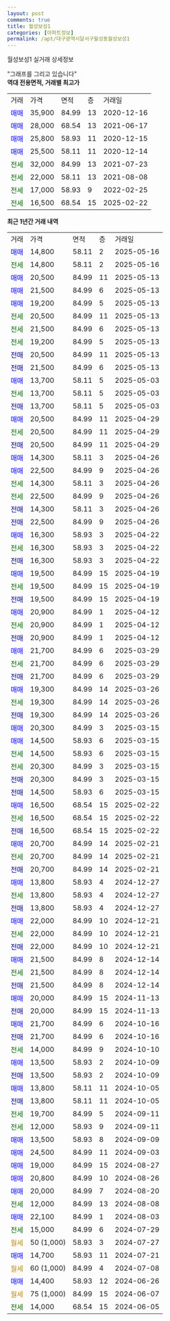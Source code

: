 ```yaml
---
layout: post
comments: true
title: 월성보성1
categories: [아파트정보]
permalink: /apt/대구광역시달서구월성동월성보성1
---
```


월성보성1 실거래 상세정보

<script type="text/javascript">
  google.charts.load('current', {'packages':['line', 'corechart']});
  google.charts.setOnLoadCallback(drawChart);

  function drawChart() {
    var data = new google.visualization.DataTable();
    data.addColumn('date', '거래일');
    data.addColumn('number', "매매");
    data.addColumn('number', "전세");
    data.addColumn('number', "전매");

    data.addRows([[new Date(Date.parse("2025-05-16")), 14800, null, null], [new Date(Date.parse("2025-05-16")), null, 14800, null], [new Date(Date.parse("2025-05-13")), 20500, null, null], [new Date(Date.parse("2025-05-13")), 21500, null, null], [new Date(Date.parse("2025-05-13")), 19200, null, null], [new Date(Date.parse("2025-05-13")), null, 20500, null], [new Date(Date.parse("2025-05-13")), null, 21500, null], [new Date(Date.parse("2025-05-13")), null, 19200, null], [new Date(Date.parse("2025-05-13")), null, null, 20500], [new Date(Date.parse("2025-05-13")), null, null, 21500], [new Date(Date.parse("2025-05-03")), 13700, null, null], [new Date(Date.parse("2025-05-03")), null, 13700, null], [new Date(Date.parse("2025-05-03")), null, null, 13700], [new Date(Date.parse("2025-04-29")), 20500, null, null], [new Date(Date.parse("2025-04-29")), null, 20500, null], [new Date(Date.parse("2025-04-29")), null, null, 20500], [new Date(Date.parse("2025-04-26")), 14300, null, null], [new Date(Date.parse("2025-04-26")), 22500, null, null], [new Date(Date.parse("2025-04-26")), null, 14300, null], [new Date(Date.parse("2025-04-26")), null, 22500, null], [new Date(Date.parse("2025-04-26")), null, null, 14300], [new Date(Date.parse("2025-04-26")), null, null, 22500], [new Date(Date.parse("2025-04-22")), 16300, null, null], [new Date(Date.parse("2025-04-22")), null, 16300, null], [new Date(Date.parse("2025-04-22")), null, null, 16300], [new Date(Date.parse("2025-04-19")), 19500, null, null], [new Date(Date.parse("2025-04-19")), null, 19500, null], [new Date(Date.parse("2025-04-19")), null, null, 19500], [new Date(Date.parse("2025-04-12")), 20900, null, null], [new Date(Date.parse("2025-04-12")), null, 20900, null], [new Date(Date.parse("2025-04-12")), null, null, 20900], [new Date(Date.parse("2025-03-29")), 21700, null, null], [new Date(Date.parse("2025-03-29")), null, 21700, null], [new Date(Date.parse("2025-03-29")), null, null, 21700], [new Date(Date.parse("2025-03-26")), 19300, null, null], [new Date(Date.parse("2025-03-26")), null, 19300, null], [new Date(Date.parse("2025-03-26")), null, null, 19300], [new Date(Date.parse("2025-03-15")), 20300, null, null], [new Date(Date.parse("2025-03-15")), 14500, null, null], [new Date(Date.parse("2025-03-15")), null, 14500, null], [new Date(Date.parse("2025-03-15")), null, 20300, null], [new Date(Date.parse("2025-03-15")), null, null, 20300], [new Date(Date.parse("2025-03-15")), null, null, 14500], [new Date(Date.parse("2025-02-22")), 16500, null, null], [new Date(Date.parse("2025-02-22")), null, 16500, null], [new Date(Date.parse("2025-02-22")), null, null, 16500], [new Date(Date.parse("2025-02-21")), 20700, null, null], [new Date(Date.parse("2025-02-21")), null, 20700, null], [new Date(Date.parse("2025-02-21")), null, null, 20700], [new Date(Date.parse("2024-12-27")), 13800, null, null], [new Date(Date.parse("2024-12-27")), null, 13800, null], [new Date(Date.parse("2024-12-27")), null, null, 13800], [new Date(Date.parse("2024-12-21")), 22000, null, null], [new Date(Date.parse("2024-12-21")), null, 22000, null], [new Date(Date.parse("2024-12-21")), null, null, 22000], [new Date(Date.parse("2024-12-14")), 21500, null, null], [new Date(Date.parse("2024-12-14")), null, 21500, null], [new Date(Date.parse("2024-12-14")), null, null, 21500], [new Date(Date.parse("2024-11-13")), 20000, null, null], [new Date(Date.parse("2024-11-13")), null, null, 20000], [new Date(Date.parse("2024-10-16")), 21700, null, null], [new Date(Date.parse("2024-10-16")), null, null, 21700], [new Date(Date.parse("2024-10-10")), null, 14000, null], [new Date(Date.parse("2024-10-09")), 13500, null, null], [new Date(Date.parse("2024-10-09")), null, null, 13500], [new Date(Date.parse("2024-10-05")), 13800, null, null], [new Date(Date.parse("2024-10-05")), null, null, 13800], [new Date(Date.parse("2024-09-11")), null, 19700, null], [new Date(Date.parse("2024-09-11")), null, 12000, null], [new Date(Date.parse("2024-09-09")), 13500, null, null], [new Date(Date.parse("2024-09-03")), 24500, null, null], [new Date(Date.parse("2024-08-27")), 19000, null, null], [new Date(Date.parse("2024-08-26")), 20800, null, null], [new Date(Date.parse("2024-08-20")), 20000, null, null], [new Date(Date.parse("2024-08-08")), null, 12000, null], [new Date(Date.parse("2024-08-03")), 22100, null, null], [new Date(Date.parse("2024-07-29")), null, 15000, null], [new Date(Date.parse("2024-07-27")), null, null, null], [new Date(Date.parse("2024-07-21")), 14700, null, null], [new Date(Date.parse("2024-07-08")), null, null, null], [new Date(Date.parse("2024-06-26")), 14400, null, null], [new Date(Date.parse("2024-06-07")), null, null, null], [new Date(Date.parse("2024-06-05")), null, 14000, null]]);

    var options = {
      hAxis: {
        format: 'yyyy/MM/dd'
      },    
      lineWidth: 0,
      pointsVisible: true,    
      title: '최근 1년간 유형별 실거래가 분포',
      legend: { position: 'bottom' }
    };

    var formatter = new google.visualization.NumberFormat({pattern:'###,###'} );
    formatter.format(data, 1);
    formatter.format(data, 2);
    
    setTimeout(function() {
        var chart = new google.visualization.LineChart(document.getElementById('columnchart_material'));
        chart.draw(data, (options));
        document.getElementById('loading').style.display = 'none';
    }, 200);
  }
</script>


<div id="loading" style="z-index:20; display: block; margin-left: 0px">"그래프를 그리고 있습니다"</div>
<div id="columnchart_material" style="width: 95%; margin-left: 0px; display: block"></div>
<!-- contents start -->
<b>역대 전용면적, 거래별 최고가</b>
<table class="sortable">
    <tr>
      <td>거래</td>
      <td>가격</td>
      <td>면적</td>
      <td>층</td>
      <td>거래일</td>
    </tr>
        <tr>
          <td><a style="color: blue">매매</a></td>
          <td>35,900</td>
          <td>84.99</td>
          <td>13</td>
          <td>2020-12-16</td>
        </tr>            <tr>
          <td><a style="color: blue">매매</a></td>
          <td>28,000</td>
          <td>68.54</td>
          <td>13</td>
          <td>2021-06-17</td>
        </tr>            <tr>
          <td><a style="color: blue">매매</a></td>
          <td>25,800</td>
          <td>58.93</td>
          <td>11</td>
          <td>2020-12-15</td>
        </tr>            <tr>
          <td><a style="color: blue">매매</a></td>
          <td>25,500</td>
          <td>58.11</td>
          <td>11</td>
          <td>2020-12-14</td>
        </tr>        
        <tr>
              <td><a style="color: darkgreen">전세</a></td>
              <td>32,000</td>
              <td>84.99</td>
              <td>13</td>
              <td>2021-07-23</td>
            </tr>            <tr>
              <td><a style="color: darkgreen">전세</a></td>
              <td>22,000</td>
              <td>58.11</td>
              <td>13</td>
              <td>2021-08-08</td>
            </tr>            <tr>
              <td><a style="color: darkgreen">전세</a></td>
              <td>17,000</td>
              <td>58.93</td>
              <td>9</td>
              <td>2022-02-25</td>
            </tr>            <tr>
              <td><a style="color: darkgreen">전세</a></td>
              <td>16,500</td>
              <td>68.54</td>
              <td>15</td>
              <td>2025-02-22</td>
            </tr>        
    
</table>

<b>최근 1년간 거래 내역</b>

<table class="sortable">
    <tr>
      <td>거래</td>
      <td>가격</td>
      <td>면적</td>
      <td>층</td>
      <td>거래일</td>
    </tr>
    <tr>
      <td><a style="color: blue">매매</a></td>
      <td>14,800</td>
      <td>58.11</td>
      <td>2</td>
      <td>2025-05-16</td>
    </tr>          <tr>
      <td><a style="color: darkgreen">전세</a></td>
      <td>14,800</td>
      <td>58.11</td>
      <td>2</td>
      <td>2025-05-16</td>
    </tr>          <tr>
      <td><a style="color: blue">매매</a></td>
      <td>20,500</td>
      <td>84.99</td>
      <td>11</td>
      <td>2025-05-13</td>
    </tr>          <tr>
      <td><a style="color: blue">매매</a></td>
      <td>21,500</td>
      <td>84.99</td>
      <td>6</td>
      <td>2025-05-13</td>
    </tr>          <tr>
      <td><a style="color: blue">매매</a></td>
      <td>19,200</td>
      <td>84.99</td>
      <td>5</td>
      <td>2025-05-13</td>
    </tr>          <tr>
      <td><a style="color: darkgreen">전세</a></td>
      <td>20,500</td>
      <td>84.99</td>
      <td>11</td>
      <td>2025-05-13</td>
    </tr>          <tr>
      <td><a style="color: darkgreen">전세</a></td>
      <td>21,500</td>
      <td>84.99</td>
      <td>6</td>
      <td>2025-05-13</td>
    </tr>          <tr>
      <td><a style="color: darkgreen">전세</a></td>
      <td>19,200</td>
      <td>84.99</td>
      <td>5</td>
      <td>2025-05-13</td>
    </tr>          <tr>
      <td><a style="color: darkblue">전매</a></td>
      <td>20,500</td>
      <td>84.99</td>
      <td>11</td>
      <td>2025-05-13</td>
    </tr>          <tr>
      <td><a style="color: darkblue">전매</a></td>
      <td>21,500</td>
      <td>84.99</td>
      <td>6</td>
      <td>2025-05-13</td>
    </tr>          <tr>
      <td><a style="color: blue">매매</a></td>
      <td>13,700</td>
      <td>58.11</td>
      <td>5</td>
      <td>2025-05-03</td>
    </tr>          <tr>
      <td><a style="color: darkgreen">전세</a></td>
      <td>13,700</td>
      <td>58.11</td>
      <td>5</td>
      <td>2025-05-03</td>
    </tr>          <tr>
      <td><a style="color: darkblue">전매</a></td>
      <td>13,700</td>
      <td>58.11</td>
      <td>5</td>
      <td>2025-05-03</td>
    </tr>          <tr>
      <td><a style="color: blue">매매</a></td>
      <td>20,500</td>
      <td>84.99</td>
      <td>11</td>
      <td>2025-04-29</td>
    </tr>          <tr>
      <td><a style="color: darkgreen">전세</a></td>
      <td>20,500</td>
      <td>84.99</td>
      <td>11</td>
      <td>2025-04-29</td>
    </tr>          <tr>
      <td><a style="color: darkblue">전매</a></td>
      <td>20,500</td>
      <td>84.99</td>
      <td>11</td>
      <td>2025-04-29</td>
    </tr>          <tr>
      <td><a style="color: blue">매매</a></td>
      <td>14,300</td>
      <td>58.11</td>
      <td>3</td>
      <td>2025-04-26</td>
    </tr>          <tr>
      <td><a style="color: blue">매매</a></td>
      <td>22,500</td>
      <td>84.99</td>
      <td>9</td>
      <td>2025-04-26</td>
    </tr>          <tr>
      <td><a style="color: darkgreen">전세</a></td>
      <td>14,300</td>
      <td>58.11</td>
      <td>3</td>
      <td>2025-04-26</td>
    </tr>          <tr>
      <td><a style="color: darkgreen">전세</a></td>
      <td>22,500</td>
      <td>84.99</td>
      <td>9</td>
      <td>2025-04-26</td>
    </tr>          <tr>
      <td><a style="color: darkblue">전매</a></td>
      <td>14,300</td>
      <td>58.11</td>
      <td>3</td>
      <td>2025-04-26</td>
    </tr>          <tr>
      <td><a style="color: darkblue">전매</a></td>
      <td>22,500</td>
      <td>84.99</td>
      <td>9</td>
      <td>2025-04-26</td>
    </tr>          <tr>
      <td><a style="color: blue">매매</a></td>
      <td>16,300</td>
      <td>58.93</td>
      <td>3</td>
      <td>2025-04-22</td>
    </tr>          <tr>
      <td><a style="color: darkgreen">전세</a></td>
      <td>16,300</td>
      <td>58.93</td>
      <td>3</td>
      <td>2025-04-22</td>
    </tr>          <tr>
      <td><a style="color: darkblue">전매</a></td>
      <td>16,300</td>
      <td>58.93</td>
      <td>3</td>
      <td>2025-04-22</td>
    </tr>          <tr>
      <td><a style="color: blue">매매</a></td>
      <td>19,500</td>
      <td>84.99</td>
      <td>15</td>
      <td>2025-04-19</td>
    </tr>          <tr>
      <td><a style="color: darkgreen">전세</a></td>
      <td>19,500</td>
      <td>84.99</td>
      <td>15</td>
      <td>2025-04-19</td>
    </tr>          <tr>
      <td><a style="color: darkblue">전매</a></td>
      <td>19,500</td>
      <td>84.99</td>
      <td>15</td>
      <td>2025-04-19</td>
    </tr>          <tr>
      <td><a style="color: blue">매매</a></td>
      <td>20,900</td>
      <td>84.99</td>
      <td>1</td>
      <td>2025-04-12</td>
    </tr>          <tr>
      <td><a style="color: darkgreen">전세</a></td>
      <td>20,900</td>
      <td>84.99</td>
      <td>1</td>
      <td>2025-04-12</td>
    </tr>          <tr>
      <td><a style="color: darkblue">전매</a></td>
      <td>20,900</td>
      <td>84.99</td>
      <td>1</td>
      <td>2025-04-12</td>
    </tr>          <tr>
      <td><a style="color: blue">매매</a></td>
      <td>21,700</td>
      <td>84.99</td>
      <td>6</td>
      <td>2025-03-29</td>
    </tr>          <tr>
      <td><a style="color: darkgreen">전세</a></td>
      <td>21,700</td>
      <td>84.99</td>
      <td>6</td>
      <td>2025-03-29</td>
    </tr>          <tr>
      <td><a style="color: darkblue">전매</a></td>
      <td>21,700</td>
      <td>84.99</td>
      <td>6</td>
      <td>2025-03-29</td>
    </tr>          <tr>
      <td><a style="color: blue">매매</a></td>
      <td>19,300</td>
      <td>84.99</td>
      <td>14</td>
      <td>2025-03-26</td>
    </tr>          <tr>
      <td><a style="color: darkgreen">전세</a></td>
      <td>19,300</td>
      <td>84.99</td>
      <td>14</td>
      <td>2025-03-26</td>
    </tr>          <tr>
      <td><a style="color: darkblue">전매</a></td>
      <td>19,300</td>
      <td>84.99</td>
      <td>14</td>
      <td>2025-03-26</td>
    </tr>          <tr>
      <td><a style="color: blue">매매</a></td>
      <td>20,300</td>
      <td>84.99</td>
      <td>3</td>
      <td>2025-03-15</td>
    </tr>          <tr>
      <td><a style="color: blue">매매</a></td>
      <td>14,500</td>
      <td>58.93</td>
      <td>6</td>
      <td>2025-03-15</td>
    </tr>          <tr>
      <td><a style="color: darkgreen">전세</a></td>
      <td>14,500</td>
      <td>58.93</td>
      <td>6</td>
      <td>2025-03-15</td>
    </tr>          <tr>
      <td><a style="color: darkgreen">전세</a></td>
      <td>20,300</td>
      <td>84.99</td>
      <td>3</td>
      <td>2025-03-15</td>
    </tr>          <tr>
      <td><a style="color: darkblue">전매</a></td>
      <td>20,300</td>
      <td>84.99</td>
      <td>3</td>
      <td>2025-03-15</td>
    </tr>          <tr>
      <td><a style="color: darkblue">전매</a></td>
      <td>14,500</td>
      <td>58.93</td>
      <td>6</td>
      <td>2025-03-15</td>
    </tr>          <tr>
      <td><a style="color: blue">매매</a></td>
      <td>16,500</td>
      <td>68.54</td>
      <td>15</td>
      <td>2025-02-22</td>
    </tr>          <tr>
      <td><a style="color: darkgreen">전세</a></td>
      <td>16,500</td>
      <td>68.54</td>
      <td>15</td>
      <td>2025-02-22</td>
    </tr>          <tr>
      <td><a style="color: darkblue">전매</a></td>
      <td>16,500</td>
      <td>68.54</td>
      <td>15</td>
      <td>2025-02-22</td>
    </tr>          <tr>
      <td><a style="color: blue">매매</a></td>
      <td>20,700</td>
      <td>84.99</td>
      <td>14</td>
      <td>2025-02-21</td>
    </tr>          <tr>
      <td><a style="color: darkgreen">전세</a></td>
      <td>20,700</td>
      <td>84.99</td>
      <td>14</td>
      <td>2025-02-21</td>
    </tr>          <tr>
      <td><a style="color: darkblue">전매</a></td>
      <td>20,700</td>
      <td>84.99</td>
      <td>14</td>
      <td>2025-02-21</td>
    </tr>          <tr>
      <td><a style="color: blue">매매</a></td>
      <td>13,800</td>
      <td>58.93</td>
      <td>4</td>
      <td>2024-12-27</td>
    </tr>          <tr>
      <td><a style="color: darkgreen">전세</a></td>
      <td>13,800</td>
      <td>58.93</td>
      <td>4</td>
      <td>2024-12-27</td>
    </tr>          <tr>
      <td><a style="color: darkblue">전매</a></td>
      <td>13,800</td>
      <td>58.93</td>
      <td>4</td>
      <td>2024-12-27</td>
    </tr>          <tr>
      <td><a style="color: blue">매매</a></td>
      <td>22,000</td>
      <td>84.99</td>
      <td>10</td>
      <td>2024-12-21</td>
    </tr>          <tr>
      <td><a style="color: darkgreen">전세</a></td>
      <td>22,000</td>
      <td>84.99</td>
      <td>10</td>
      <td>2024-12-21</td>
    </tr>          <tr>
      <td><a style="color: darkblue">전매</a></td>
      <td>22,000</td>
      <td>84.99</td>
      <td>10</td>
      <td>2024-12-21</td>
    </tr>          <tr>
      <td><a style="color: blue">매매</a></td>
      <td>21,500</td>
      <td>84.99</td>
      <td>8</td>
      <td>2024-12-14</td>
    </tr>          <tr>
      <td><a style="color: darkgreen">전세</a></td>
      <td>21,500</td>
      <td>84.99</td>
      <td>8</td>
      <td>2024-12-14</td>
    </tr>          <tr>
      <td><a style="color: darkblue">전매</a></td>
      <td>21,500</td>
      <td>84.99</td>
      <td>8</td>
      <td>2024-12-14</td>
    </tr>          <tr>
      <td><a style="color: blue">매매</a></td>
      <td>20,000</td>
      <td>84.99</td>
      <td>15</td>
      <td>2024-11-13</td>
    </tr>          <tr>
      <td><a style="color: darkblue">전매</a></td>
      <td>20,000</td>
      <td>84.99</td>
      <td>15</td>
      <td>2024-11-13</td>
    </tr>          <tr>
      <td><a style="color: blue">매매</a></td>
      <td>21,700</td>
      <td>84.99</td>
      <td>6</td>
      <td>2024-10-16</td>
    </tr>          <tr>
      <td><a style="color: darkblue">전매</a></td>
      <td>21,700</td>
      <td>84.99</td>
      <td>6</td>
      <td>2024-10-16</td>
    </tr>          <tr>
      <td><a style="color: darkgreen">전세</a></td>
      <td>14,000</td>
      <td>84.99</td>
      <td>9</td>
      <td>2024-10-10</td>
    </tr>          <tr>
      <td><a style="color: blue">매매</a></td>
      <td>13,500</td>
      <td>58.93</td>
      <td>2</td>
      <td>2024-10-09</td>
    </tr>          <tr>
      <td><a style="color: darkblue">전매</a></td>
      <td>13,500</td>
      <td>58.93</td>
      <td>2</td>
      <td>2024-10-09</td>
    </tr>          <tr>
      <td><a style="color: blue">매매</a></td>
      <td>13,800</td>
      <td>58.11</td>
      <td>11</td>
      <td>2024-10-05</td>
    </tr>          <tr>
      <td><a style="color: darkblue">전매</a></td>
      <td>13,800</td>
      <td>58.11</td>
      <td>11</td>
      <td>2024-10-05</td>
    </tr>          <tr>
      <td><a style="color: darkgreen">전세</a></td>
      <td>19,700</td>
      <td>84.99</td>
      <td>5</td>
      <td>2024-09-11</td>
    </tr>          <tr>
      <td><a style="color: darkgreen">전세</a></td>
      <td>12,000</td>
      <td>58.93</td>
      <td>9</td>
      <td>2024-09-11</td>
    </tr>          <tr>
      <td><a style="color: blue">매매</a></td>
      <td>13,500</td>
      <td>58.93</td>
      <td>8</td>
      <td>2024-09-09</td>
    </tr>          <tr>
      <td><a style="color: blue">매매</a></td>
      <td>24,500</td>
      <td>84.99</td>
      <td>11</td>
      <td>2024-09-03</td>
    </tr>          <tr>
      <td><a style="color: blue">매매</a></td>
      <td>19,000</td>
      <td>84.99</td>
      <td>15</td>
      <td>2024-08-27</td>
    </tr>          <tr>
      <td><a style="color: blue">매매</a></td>
      <td>20,800</td>
      <td>84.99</td>
      <td>10</td>
      <td>2024-08-26</td>
    </tr>          <tr>
      <td><a style="color: blue">매매</a></td>
      <td>20,000</td>
      <td>84.99</td>
      <td>7</td>
      <td>2024-08-20</td>
    </tr>          <tr>
      <td><a style="color: darkgreen">전세</a></td>
      <td>12,000</td>
      <td>84.99</td>
      <td>13</td>
      <td>2024-08-08</td>
    </tr>          <tr>
      <td><a style="color: blue">매매</a></td>
      <td>22,100</td>
      <td>84.99</td>
      <td>1</td>
      <td>2024-08-03</td>
    </tr>          <tr>
      <td><a style="color: darkgreen">전세</a></td>
      <td>15,000</td>
      <td>84.99</td>
      <td>6</td>
      <td>2024-07-29</td>
    </tr>          <tr>
      <td><a style="color: darkgoldenrod">월세</a></td>
      <td>50 (1,000)</td>
      <td>58.93</td>
      <td>3</td>
      <td>2024-07-27</td>
    </tr>          <tr>
      <td><a style="color: blue">매매</a></td>
      <td>14,700</td>
      <td>58.93</td>
      <td>11</td>
      <td>2024-07-21</td>
    </tr>          <tr>
      <td><a style="color: darkgoldenrod">월세</a></td>
      <td>60 (1,000)</td>
      <td>84.99</td>
      <td>4</td>
      <td>2024-07-08</td>
    </tr>          <tr>
      <td><a style="color: blue">매매</a></td>
      <td>14,400</td>
      <td>58.93</td>
      <td>12</td>
      <td>2024-06-26</td>
    </tr>          <tr>
      <td><a style="color: darkgoldenrod">월세</a></td>
      <td>75 (1,000)</td>
      <td>84.99</td>
      <td>15</td>
      <td>2024-06-07</td>
    </tr>          <tr>
      <td><a style="color: darkgreen">전세</a></td>
      <td>14,000</td>
      <td>68.54</td>
      <td>15</td>
      <td>2024-06-05</td>
    </tr>      </table>
<!-- contents end -->    


